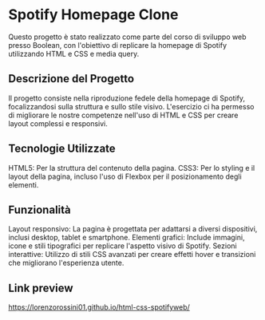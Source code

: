 # Spotify Homepage Clone
Questo progetto è stato realizzato come parte del corso di sviluppo web presso Boolean, con l'obiettivo di replicare la homepage di Spotify utilizzando HTML e CSS e media query.

## Descrizione del Progetto
Il progetto consiste nella riproduzione fedele della homepage di Spotify, focalizzandosi sulla struttura e sullo stile visivo. L'esercizio ci ha permesso di migliorare le nostre competenze nell'uso di HTML e CSS per creare layout complessi e responsivi.

## Tecnologie Utilizzate
HTML5: Per la struttura del contenuto della pagina.
CSS3: Per lo styling e il layout della pagina, incluso l'uso di Flexbox per il posizionamento degli elementi.

## Funzionalità
Layout responsivo: La pagina è progettata per adattarsi a diversi dispositivi, inclusi desktop, tablet e smartphone.
Elementi grafici: Include immagini, icone e stili tipografici per replicare l'aspetto visivo di Spotify.
Sezioni interattive: Utilizzo di stili CSS avanzati per creare effetti hover e transizioni che migliorano l'esperienza utente.

## Link preview
https://lorenzorossini01.github.io/html-css-spotifyweb/
